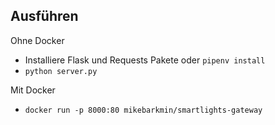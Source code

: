 ## Ausführen

Ohne Docker
* Installiere Flask und Requests Pakete oder `pipenv install`
* `python server.py`

Mit Docker
* `docker run -p 8000:80 mikebarkmin/smartlights-gateway`
